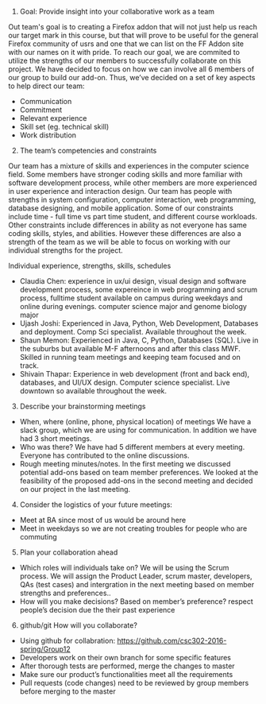 1. Goal: Provide insight into your collaborative work as a team

  Out team's goal is to creating a Firefox addon that will not just help us reach our target mark in this course, but that will prove to be useful for the general Firefox community of usrs and one that we can list on the FF Addon site with our names on it with pride. To reach our goal, we are commited to utilize the strengths of our members to successfully collaborate on this project. We have decided to focus on how we can involve all 6 members of our group to build our add-on. Thus, we’ve decided on a set of key aspects to help direct our team:
  - Communication
  - Commitment
  - Relevant experience
  - Skill set (eg. technical skill)
  - Work distribution

2. The team’s competencies and constraints

Our team has a mixture of skills and experiences in the computer science field. Some members have stronger coding skills and more familiar with software development process, while other members are more experienced in user experience and interaction design. Our team has people with strengths in system configuration, computer interaction, web programming, database designing, and mobile application. Some of our constraints include time - full time vs part time student, and different course workloads. Other constraints include differences in ability as not everyone has same coding skills, styles, and abilities. However these differences are also a strength of the team as we will be able to focus on working with our individual strengths for the project.
  
Individual experience, strengths, skills, schedules
  - Claudia Chen: experience in ux/ui design, visual design and software development process, some expereince in web programming and scrum process, fulltime student available on campus during weekdays and online during evenings. computer science major and genome biology major
  - Ujash Joshi: Experienced in Java, Python, Web Development, Databases and deployment. Comp Sci specialist. Available throughout the week.
  - Shaun Memon: Experienced in Java, C, Python, Databases (SQL). Live in the suburbs but available M-F afternoons and after this class MWF. Skilled in running team meetings and keeping team focused and on track. 
  - Shivain Thapar: Experience in web development (front and back end), databases, and UI/UX design. Computer science specialist.  Live downtown so available throughout the week. 
  

3. Describe your brainstorming meetings
  - When, where (online, phone, physical location) of meetings
  We have a slack group, which we are using for communication. In addition we have had 3 short meetings.
  - Who was there?
  We have had 5 different members at every meeting. Everyone has contributed to the online discussions.
  - Rough meeting minutes/notes.
  In the first meeting we discussed potential add-ons based on team member preferences. We looked at the feasibility of the proposed add-ons in the second meeting and decided on our project in the last meeting.

4. Consider the logistics of  your future meetings:
  - Meet at BA since most of us would be around here
  - Meet in weekdays so we are not creating troubles for people who are commuting

5. Plan your collaboration ahead
  - Which roles will individuals take on?
  We will be using the Scrum process. We will assign the Product Leader, scrum master, developers, QAs (test cases) and intergration in the next meeting based on member strengths and preferences..
  - How will you make decisions?
  Based on member’s preference? respect people’s decision due the their past experience

6. github/git How will you collaborate?
  - Using github for collabration: https://github.com/csc302-2016-spring/Group12
  - Developers work on their own branch for some specific features
  - After thorough tests are performed, merge the changes to master
  - Make sure our product’s functionalities meet all the requirements
  - Pull requests (code changes) need to be reviewed by group members before merging to the master

